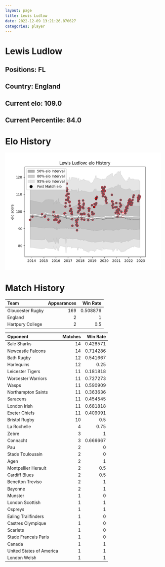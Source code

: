```yaml
---  
layout: page  
title: Lewis Ludlow  
date: 2022-12-09 13:21:26.870627  
categories: player  
---
```

# Lewis Ludlow

## Positions: FL

## Country: England

## Current elo: 109.0

## Current Percentile: 84.0

# Elo History


![elo history](history_LewisLudlow.png)
# Match History


| Team             |   Appearances |   Win Rate |
|:-----------------|--------------:|-----------:|
| Gloucester Rugby |           169 |   0.508876 |
| England          |             2 |   1        |
| Hartpury College |             2 |   0.5      |

| Opponent                 |   Matches |   Win Rate |
|:-------------------------|----------:|-----------:|
| Sale Sharks              |        14 |   0.428571 |
| Newcastle Falcons        |        14 |   0.714286 |
| Bath Rugby               |        12 |   0.541667 |
| Harlequins               |        12 |   0.25     |
| Leicester Tigers         |        11 |   0.181818 |
| Worcester Warriors       |        11 |   0.727273 |
| Wasps                    |        11 |   0.590909 |
| Northampton Saints       |        11 |   0.363636 |
| Saracens                 |        11 |   0.454545 |
| London Irish             |        11 |   0.681818 |
| Exeter Chiefs            |        11 |   0.409091 |
| Bristol Rugby            |        10 |   0.5      |
| La Rochelle              |         4 |   0.75     |
| Zebre                    |         3 |   1        |
| Connacht                 |         3 |   0.666667 |
| Pau                      |         2 |   0        |
| Stade Toulousain         |         2 |   0        |
| Agen                     |         2 |   1        |
| Montpellier Herault      |         2 |   0.5      |
| Cardiff Blues            |         2 |   0.5      |
| Benetton Treviso         |         2 |   1        |
| Bayonne                  |         2 |   1        |
| Munster                  |         1 |   0        |
| London Scottish          |         1 |   1        |
| Ospreys                  |         1 |   1        |
| Ealing Trailfinders      |         1 |   0        |
| Castres Olympique        |         1 |   0        |
| Scarlets                 |         1 |   0        |
| Stade Francais Paris     |         1 |   0        |
| Canada                   |         1 |   1        |
| United States of America |         1 |   1        |
| London Welsh             |         1 |   1        |